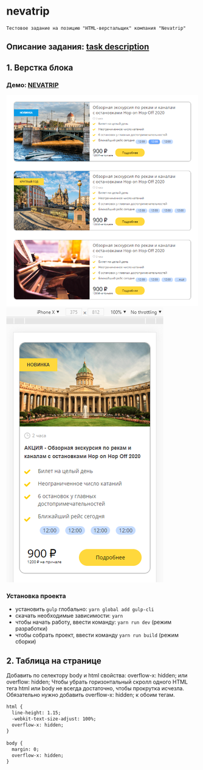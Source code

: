 # nevatrip

```
Тестовое задание на позицию "HTML-верстальщик" компания "Nevatrip"
```

## Описание задания: [task description](https://github.com/Nevatrip/layout-test-task)

## 1. Верстка блока
### Демо: [NEVATRIP](https://volkovva.github.io/nevatrip/)
![nevatrip](screenshots/nevatrip.png "demo nevatrip")
![nevatrip](screenshots/nevatrip-mobile.png "demo nevatrip")

### Установка проекта

* установить ```gulp``` глобально: ```yarn global add gulp-cli```
* скачать необходимые зависимости: ```yarn```
* чтобы начать работу, ввести команду: ```yarn run dev``` (режим разработки)
* чтобы собрать проект, ввести команду ```yarn run build``` (режим сборки)

## 2. Таблица на странице

Добавить по селектору body и html свойства: overflow-x: hidden; или overflow: hidden;
Чтобы убрать горизонтальный скролл одного HTML тега html или body не всегда достаточно, чтобы прокрутка исчезла. Обязательно нужно добавить overflow-x: hidden; к обоим тегам.

```
html {
  line-height: 1.15;
  -webkit-text-size-adjust: 100%;
  overflow-x: hidden;
}

body {
  margin: 0;
  overflow-x: hidden;
}
```